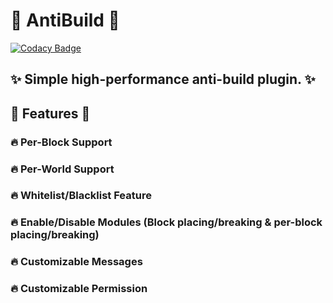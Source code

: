 # 🚫 AntiBuild 🚫
[![Codacy Badge](https://api.codacy.com/project/badge/Grade/ec2ead8db09e4e27b70ebfccc16f9fa7)](https://app.codacy.com/gh/ProfliXx/AntiBuild?utm_source=github.com&utm_medium=referral&utm_content=ProfliXx/AntiBuild&utm_campaign=Badge_Grade)
## ✨ Simple high-performance anti-build plugin. ✨

## 🔮 Features 🔮
### 🔥 Per-Block Support
### 🔥 Per-World Support
### 🔥 Whitelist/Blacklist Feature
### 🔥 Enable/Disable Modules (Block placing/breaking & per-block placing/breaking)
### 🔥 Customizable Messages
### 🔥 Customizable Permission
